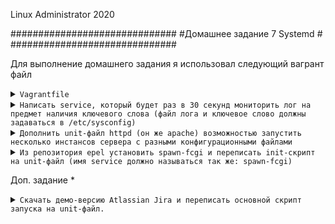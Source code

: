 
Linux Administrator 2020

   ##############################
   #Домашнее задание 7  Systemd #
   ##############################




Для выполнение домашнего задания я использовал следующий вагрант файл

<details>
<summary><code>Vagrantfile</code></summary>

```
# -*- mode: ruby -*-
# vi: set ft=ruby :
home = ENV['HOME']
ENV["LC_ALL"] = "en_US.UTF-8"

Vagrant.configure(2) do |config|
 config.vm.define "vm-1" do |subconfig|
 subconfig.vm.box = "centos/7"
 subconfig.vm.hostname="systemd"
 subconfig.vm.network :private_network, ip: "192.168.50.11"
 subconfig.vm.provider "virtualbox" do |vb|
 vb.memory = "2024"
 vb.cpus = "1"
 end
 end
 config.vm.provision "ansible" do |ansible|
 ansible.compatibility_mode = "2.0"
 ansible.playbook = "playbook.yml"
end

     end

```

</details>

<details>
<summary><code>Написать service, который будет раз в 30 секунд мониторить лог на предмет наличия ключевого слова (файл лога и ключевое слово должны задаваться в /etc/sysconfig)</code></summary>

Я решил взять лог файл  "/var/log/messages" первым делом определим контрольное слово в этом файле, я решил, что это будет слово <code>"OTUS"</code>

С помощью утилиты logger занесем данное слово в лог файл "messages"

```
[root@systemd log]# logger OTUS

```
  
После чего смотрим сам файл на наличие этого слова:

```

[root@systemd log]# cat messages | egrep OTUS
May 28 08:48:26 systemd vagrant: OTUS
[root@systemd log]# 

```

Как видим наше слово "OTUS" присуствует в файле.

Сам файл по условии задачи копируем в /etc/sysconfig


Далее  cоздадим файл в /etc/sysconfig и назовем его "log_otus, в нем определим переменные ключевого слова "OTUS".



```

[root@systemd sysconfig]# cat log_otus 
# New unit Kostyuk_Ruslan

DIR=/etc/sysconfig/messages
LINE=OTUS

```
 
Далее Создаем свой юнит в /etc/systemd/system там же создаем и .timer который по условии задачи должен  мониторить наш лог раз в 30 секунд

и того получилось два файла:

<details>
<summary><code>log_otus.service</code></summary>

```

[Unit]
Description=unit egrep Kostyuk_Ruslan

[Service]
Type=notify
EnvironmentFile=/etc/sysconfig/log_otus
ExecStart=/bin/egrep $LINE $DIR
ExecReload=/bin/kill -HUP $MAINPID
KillMode=process
Restart=on-failure
RestartSec=10s

[Install]
WantedBy=multi-user.target

```

</details>





<details>
<summary><code>log_otus.timer</code></summary>

```

[Unit]
Description=timet log Kostyuk_Ruslan

[Timer]
OnCalendar=*:*:0,30

#OnBootSec=30sec
#OnUnitActiveSec=1d


[Install]
WantedBy=timers.target


```
</details>

<code>systemctl daemon-reload</code>  ==> "systemctl start log_otus.timer" - ошибок не выдал

Далее посмотрел "systemctl status log_otus.service" - увидел что он был запущен, значит таймер успешно запустил наш юнит service


Время раз в 30 секунд отслеживал двумя способами:

<code>1) systemctl list-timers</code>


```

[root@systemd system]# systemctl list-timers
NEXT                         LEFT     LAST                         PASSED       UNIT                         ACTIVATES
Thu 2020-05-28 10:58:30 UTC  11s left Thu 2020-05-28 10:58:10 UTC  8s ago       log_otus.timer               log_otus.service
Fri 2020-05-29 08:59:56 UTC  22h left Thu 2020-05-28 08:59:56 UTC  1h 58min ago systemd-tmpfiles-clean.timer systemd-tmpfiles-clean.service

2 timers listed.

```
тут видно что таймер добавился

<code>2) watch -n1 systemctl status log_otus.service</code>


```

[root@systemd system]# systemctl status log_otus.service
● log_otus.service - unit egrep Kostyuk_Ruslan
   Loaded: loaded (/etc/systemd/system/log_otus.service; disabled; vendor preset: disabled)
   Active: inactive (dead) since Thu 2020-05-28 11:00:40 UTC; 14s ago
  Process: 26482 ExecStart=/bin/egrep $LINE $DIR (code=exited, status=0/SUCCESS)
 Main PID: 26482 (code=exited, status=0/SUCCESS)

May 28 11:00:40 systemd systemd[1]: Started unit egrep Kostyuk_Ruslan.
May 28 11:00:40 systemd egrep[26482]: May 28 08:48:26 systemd vagrant: OTUS
[root@systemd system]# 

```
Тут важно увидеть строки " 14s ago" эта строка счетчик сбрасывается каждые 30 секунд

</details>

<details>
<summary><code>Дополнить unit-файл httpd (он же apache) возможностью запустить несколько инстансов сервера с разными конфигурационными файлами</code></summary>


Первым делом ставлю пакет "httpd" <code>yum install httpd -y</code>

Далее создаю наш unit-шаблон  "httpd@.service" на основе файла оригинального файла "httpd.service" который лежит тут (/usr/lib/systemd/system) 

<code>cp /usr/lib/systemd/system/httpd.service /usr/lib/systemd/system/httpd@.service</code>

Добавляю параметр "%I" в директиву EnvironmentFile


```
[Unit]
Description=The Apache HTTP Server
After=network.target remote-fs.target nss-lookup.target
Documentation=man:httpd(8)
Documentation=man:apachectl(8)

[Service]
Type=notify
EnvironmentFile=/etc/sysconfig/httpd-I%
ExecStart=/usr/sbin/httpd $OPTIONS -DFOREGROUND
ExecReload=/usr/sbin/httpd $OPTIONS -k graceful
ExecStop=/bin/kill -WINCH ${MAINPID}
# We want systemd to give httpd some time to finish gracefully, but still want
# it to kill httpd after TimeoutStopSec if something went wrong during the
# graceful stop. Normally, Systemd sends SIGTERM signal right after the
# ExecStop, which would kill httpd. We are sending useless SIGCONT here to give
# httpd time to finish.
KillSignal=SIGCONT
PrivateTmp=true

[Install]
WantedBy=multi-user.target

```

Далее создаю конфигурационные файлы на каждый instance с параметром OPTIONS


```
[root@systemd sysconfig]# cat httpd-one 
OPTIONS=-f /etc/httpd/conf.d/one.conf
[root@systemd sysconfig]# cat httpd-two 
OPTIONS=-f /etc/httpd/conf.d/two.conf

```


Копирую пример оригинального конфига /etc/httpd/conf/ <code>"httpd.conf"</code>  в директорию /etc/httpd/conf.d  <code>"one.conf" и "two.conf"</code>


```
[root@systemd sysconfig]# cp /etc/httpd/conf/httpd.conf /etc/httpd/conf.d/one.conf

[root@systemd sysconfig]# cp /etc/httpd/conf/httpd.conf /etc/httpd/conf.d/two.conf

```

Далее указываю моменты которые должны отличаться между собой в конф. файлах "one.conf" и "two.conf" поменял им Listen (порт) и добавил (PidFile)



```
[root@systemd sysconfig]# cat /etc/httpd/conf.d/{one.conf,two.conf} | egrep  'Listen|PidFile'
# least PidFile.
PidFile /var/run/httpd-one.pid
# Listen: Allows you to bind Apache to specific IP addresses and/or
# Change this to Listen on specific IP addresses as shown below to 
#Listen 12.34.56.78:80
Listen 8080
# least PidFile.
PidFile /var/run/httpd-two.pid
# Listen: Allows you to bind Apache to specific IP addresses and/or
# Change this to Listen on specific IP addresses as shown below to 
#Listen 12.34.56.78:80
Listen 8090

```
Запускаем наши экземпляры


```

[root@systemd sysconfig]# systemctl start httpd@one && systemctl start httpd@two   - ошибок не выдал

```


Проверяем работу наших экземпляров командой "netstat"

```
[root@systemd sysconfig]# netstat -ntlpa | egrep httpd
tcp6       0      0 :::8080                 :::*                    LISTEN      3176/httpd          
tcp6       0      0 :::8090                 :::*                    LISTEN      3160/httpd  

```

Интересно попробовать сделать unit.target что бы наши экземпляры запускались одновременно,  почему нет ?)) 

В /etc/systemd/system/ создал httpd.target

```
[Unit]
Wants=httpd@one.service httpd@two.service

```




<code>[root@systemd system]# systemctl start httpd.target</code>

```


[root@systemd system]# systemctl status httpd.target
● httpd.target
   Loaded: loaded (/etc/systemd/system/httpd.target; static; vendor preset: disabled)
   Active: active since Fri 2020-05-29 10:40:28 UTC; 3s ago

May 29 10:40:28 systemd systemd[1]: Reached target httpd.target.
[root@systemd system]# netstat -ntlpa | egrep httpd
tcp6       0      0 :::8080                 :::*                    LISTEN      1277/httpd          
tcp6       0      0 :::8090                 :::*                    LISTEN      1278/httpd     


```





</details>





<details>
<summary><code>Из репозитория epel установить spawn-fcgi и переписать init-скрипт на unit-файл (имя service должно называться так же: spawn-fcgi) </code></summary>

Честно говоря сперва не понял задание от слова совсем, что за init-скрипт который нужно переписать ? Откуда брать ? Непомню, что бы что-то похожее было на вебинаре, Методички так таковой нет, ну пойдем от того что имеем, epel репозиторий уже был установлен с помощью ansible, осталось  только установить в ручную пакет "spawn-fcgi"

<code>yum install spawn-fcgi</code> - ну тут вроде просто, установился без проблем, что дальше непонятно...
Попробовал просто запустить его как демона <code>systemctl start spawn-fcgi</code>
Выдал ошибку, чуть копнув

```
[root@systemd systemd]# systemctl status spawn-fcgi
● spawn-fcgi.service - LSB: Start and stop FastCGI processes
   Loaded: loaded (/etc/rc.d/init.d/spawn-fcgi; bad; vendor preset: disabled)
   Active: failed (Result: exit-code) since Fri 2020-05-29 08:52:23 UTC; 6min ago
     Docs: man:systemd-sysv-generator(8)
  Process: 3806 ExecStart=/etc/rc.d/init.d/spawn-fcgi start (code=exited, status=1/FAILURE)

May 29 08:52:23 systemd systemd[1]: Starting LSB: Start and stop FastCGI processes...
May 29 08:52:23 systemd spawn-fcgi[3806]: Starting spawn-fcgi: [FAILED]
May 29 08:52:23 systemd systemd[1]: spawn-fcgi.service: control process exited, code=exited status=1
May 29 08:52:23 systemd systemd[1]: Failed to start LSB: Start and stop FastCGI processes.
May 29 08:52:23 systemd systemd[1]: Unit spawn-fcgi.service entered failed state.
May 29 08:52:23 systemd systemd[1]: spawn-fcgi.service failed.


```

Тут я увидел строку <code>ExecStart=/etc/rc.d/init.d/spawn-fcgi</code> - тут вижу каталог "init.d" как в условии задачи init файл, наверное это он

посмотрел его поближе и он выдал мне целую "простыню" вообще похоже на скрипт запуска которого нужно переписать

<details>
<summary><code>cat /etc/rc.d/init.d/spawn-fcgi</code></summary>

```
[root@systemd systemd]# cat /etc/rc.d/init.d/spawn-fcgi 
#!/bin/sh
#
# spawn-fcgi   Start and stop FastCGI processes
#
# chkconfig:   - 80 20
# description: Spawn FastCGI scripts to be used by web servers

### BEGIN INIT INFO
# Provides: 
# Required-Start: $local_fs $network $syslog $remote_fs $named
# Required-Stop: 
# Should-Start: 
# Should-Stop: 
# Default-Start: 
# Default-Stop: 0 1 2 3 4 5 6
# Short-Description: Start and stop FastCGI processes
# Description:       Spawn FastCGI scripts to be used by web servers
### END INIT INFO

# Source function library.
. /etc/rc.d/init.d/functions

exec="/usr/bin/spawn-fcgi"
prog="spawn-fcgi"
config="/etc/sysconfig/spawn-fcgi"

[ -e /etc/sysconfig/$prog ] && . /etc/sysconfig/$prog

lockfile=/var/lock/subsys/$prog

start() {
    [ -x $exec ] || exit 5
    [ -f $config ] || exit 6
    echo -n $"Starting $prog: "
    # Just in case this is left over with wrong ownership
    [ -n "${SOCKET}" -a -S "${SOCKET}" ] && rm -f ${SOCKET}
    daemon "$exec $OPTIONS >/dev/null"
    retval=$?
    echo
    [ $retval -eq 0 ] && touch $lockfile
    return $retval
}

stop() {
    echo -n $"Stopping $prog: "
    killproc $prog
    # Remove the socket in order to never leave it with wrong ownership
    [ -n "${SOCKET}" -a -S "${SOCKET}" ] && rm -f ${SOCKET}
    retval=$?
    echo
    [ $retval -eq 0 ] && rm -f $lockfile
    return $retval
}

restart() {
    stop
    start
}

reload() {
    restart
}

force_reload() {
    restart
}

rh_status() {
    # run checks to determine if the service is running or use generic status
    status $prog
}

rh_status_q() {
    rh_status &>/dev/null
}


case "$1" in
    start)
        rh_status_q && exit 0
        $1
        ;;
    stop)
        rh_status_q || exit 0
        $1
        ;;
    restart)
        $1
        ;;
    reload)
        rh_status_q || exit 7
        $1
        ;;
    force-reload)
        force_reload
        ;;
    status)
        rh_status
        ;;
    condrestart|try-restart)
        rh_status_q || exit 0
        restart
        ;;
    *)
        echo $"Usage: $0 {start|stop|status|restart|condrestart|try-restart|reload|force-reload}"
        exit 2
esac
exit $?


```
</details>

Недолго думая, решил попробовать, первым делом стало интересно присуствует ли файл с переменными в /etc/sysconfig/ и да он там был

```
[root@systemd sysconfig]# cat spawn-fcgi 
# You must set some working options before the "spawn-fcgi" service will work.
# If SOCKET points to a file, then this file is cleaned up by the init script.
#
# See spawn-fcgi(1) for all possible options.
#
# Example :
#SOCKET=/var/run/php-fcgi.sock
#OPTIONS="-u apache -g apache -s $SOCKET -S -M 0600 -C 32 -F 1 -P /var/run/spawn-fcgi.pid -- /usr/bin/php-cgi"

```
Раскоментировал параметры "SOCKET" и "OPTIONS"

Пробуем создать "unit-файл" в /etc/systemd/system с названием "spawn-fcgi.service"

```
[root@systemd system]# systemctl cat spawn-fcgi
# /etc/systemd/system/spawn-fcgi.service
[Unit]
Description=unit spawn-fcgi Kostyuk Ruslan
After=network.target

[Service]
Type=simple
EnvironmentFile=/etc/sysconfig/spawn-fcgi
ExecStart=/bin/spawn-fcgi -n $OPTIONS
KillMode=process
[Install]
WantedBy=multi-user.target

```

<code>systemctl daemon-reload</code>


После запуска данного юнита у меня постоянно вываливалась ошибка, только потом погуглив я понял, что нужно доустановить недостающие пакеты 

<code>yum install php php-cli -y</code>

После этого юнит запустился успешно <code>systemctl start spawn-fcgi</code>


```

[root@systemd ~]# systemctl status spawn-fcgi
● spawn-fcgi.service - unit spawn-fcgi Kostyuk Ruslan
   Loaded: loaded (/etc/systemd/system/spawn-fcgi.service; disabled; vendor preset: disabled)
   Active: active (running) since Fri 2020-05-29 10:04:14 UTC; 3s ago
 Main PID: 1124 (php-cgi)
   CGroup: /system.slice/spawn-fcgi.service
           ├─1124 /usr/bin/php-cgi
           ├─1125 /usr/bin/php-cgi
           ├─1126 /usr/bin/php-cgi
           ├─1127 /usr/bin/php-cgi
           ├─1128 /usr/bin/php-cgi
           ├─1129 /usr/bin/php-cgi
           ├─1130 /usr/bin/php-cgi
           ├─1131 /usr/bin/php-cgi
           ├─1132 /usr/bin/php-cgi
           ├─1133 /usr/bin/php-cgi
           ├─1134 /usr/bin/php-cgi
           ├─1135 /usr/bin/php-cgi
           ├─1136 /usr/bin/php-cgi
           ├─1137 /usr/bin/php-cgi
           ├─1138 /usr/bin/php-cgi
           ├─1139 /usr/bin/php-cgi
           ├─1140 /usr/bin/php-cgi
           ├─1141 /usr/bin/php-cgi
           ├─1142 /usr/bin/php-cgi
           ├─1143 /usr/bin/php-cgi
           ├─1144 /usr/bin/php-cgi
           ├─1145 /usr/bin/php-cgi
           ├─1146 /usr/bin/php-cgi
           ├─1147 /usr/bin/php-cgi
           ├─1148 /usr/bin/php-cgi
           ├─1149 /usr/bin/php-cgi
           ├─1150 /usr/bin/php-cgi
           ├─1151 /usr/bin/php-cgi
           ├─1152 /usr/bin/php-cgi
           ├─1153 /usr/bin/php-cgi
           ├─1154 /usr/bin/php-cgi
           ├─1155 /usr/bin/php-cgi
           └─1156 /usr/bin/php-cgi

May 29 10:04:14 systemd systemd[1]: Started unit spawn-fcgi Kostyuk Ruslan.
May 29 10:04:14 systemd spawn-fcgi[1123]: spawn-fcgi: child spawned successfully: PID: 1124
[root@systemd ~]# 

```


</details>





Доп. задание  *

<details>
<summary><code>Скачать демо-версию Atlassian Jira и переписать основной скрипт запуска на unit-файл.</code></summary>


Скачал демо-версию jira c ресурса <code>https://www.atlassian.com/ru/software/jira/download</code>

Сам файл: <code>atlassian-jira-software-8.9.0-x64.bin</code>

```

[root@systemd ~]# chmod 775 atlassian-jira-software-8.9.0-x64.bin 
[root@systemd ~]# ./atlassian-jira-software-8.9.0-x64.bin

```
После вопросов и ответов от установщика Jira  в конце выдал следующее :


```
Installation of Jira Software 8.9.0 is complete
Your installation of Jira Software 8.9.0 is now ready and can be accessed
via your browser.
Jira Software 8.9.0 can be accessed at http://localhost:8080
Finishing installation ...

```

Первым делом зашел и покапался тут <code>/opt/attlassian/jira/ - прошелся по папкам, нашел интересный каталог /bin

тут раздного рода скрипт-файлы, в моем случае интересные были скрипты отсановки,запуска</code>

 - *start-jira.sh

 - *stop-jira.sh


Попробуем с помощью них создать unit-файл, назовем его "jirad.service" и поместим в "/etc/systemd/system"


```
[root@systemd bin]# systemctl cat jirad.service
# /etc/systemd/system/jirad.service

[Unit]
Description=jirad unit
After=network.target

[Service]
Type=fork
ExecStart=/opt/atlassian/jira/bin/start-jira.sh
ExecStop=/opt/atlassian/jira/bin/stop-jira.sh
ExecReload=/opt/atlassian/jira/bin/stop-jira.sh && /opt/atlassian/jira/bin/start-jira.sh

[Install]
WantedBy=multi-user.target



```

<code>systemctl start jirad.service</code>

```
[root@systemd bin]# systemctl status jirad.service
● jirad.service - jirad unit
   Loaded: loaded (/etc/systemd/system/jirad.service; disabled; vendor preset: disabled)
   Active: active (running) since Fri 2020-05-29 13:19:40 UTC; 8s ago
  Process: 1472 ExecStop=/opt/atlassian/jira/bin/stop-jira.sh (code=exited, status=0/SUCCESS)
  Process: 1626 ExecStart=/opt/atlassian/jira/bin/start-jira.sh (code=exited, status=0/SUCCESS)
 Main PID: 1659 (java)
   CGroup: /system.slice/jirad.service
           └─1659 /opt/atlassian/jira/jre//bin/java -Djava.util.logging.config.file=/opt/atlassian/jira/conf/logging.properties -Djava.util.logging.manager=org....

May 29 13:19:40 systemd start-jira.sh[1626]: MMMMMM    `UOJ
May 29 13:19:40 systemd start-jira.sh[1626]: MMMMMM
May 29 13:19:40 systemd start-jira.sh[1626]: +MMMMM
May 29 13:19:40 systemd start-jira.sh[1626]: MMMMM
May 29 13:19:40 systemd start-jira.sh[1626]: `UOJ
May 29 13:19:40 systemd start-jira.sh[1626]: Atlassian Jira
May 29 13:19:40 systemd start-jira.sh[1626]: Version : 8.9.0
May 29 13:19:40 systemd start-jira.sh[1626]: If you encounter issues starting or stopping Jira, please see the Troubleshooting guide at https://docs.at...tallation
May 29 13:19:40 systemd start-jira.sh[1626]: Server startup logs are located in /opt/atlassian/jira/logs/catalina.out
May 29 13:19:40 systemd systemd[1]: Started jirad unit.
Hint: Some lines were ellipsized, use -l to show in full.


```

</details>

